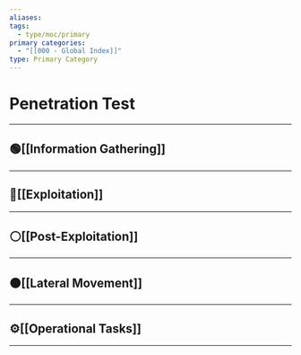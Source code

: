 ```yaml
---
aliases:
tags:
  - type/moc/primary
primary categories:
  - "[[000 - Global Index]]"
type: Primary Category
---
```

# Penetration Test

***

## 🟢[[Information Gathering]]


***

## 🔴[[Exploitation]]


***

## ⚪[[Post-Exploitation]]


***

## 🟤[[Lateral Movement]]


***

## ⚙️[[Operational Tasks]]


***


